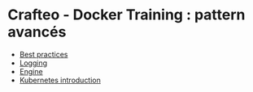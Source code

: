 # Crafteo - Docker Training : pattern avancés

- [Best practices](best-practices.md)
- [Logging](logging.md)
- [Engine](engine.md)
- [Kubernetes introduction](kubernetes-intro.md)